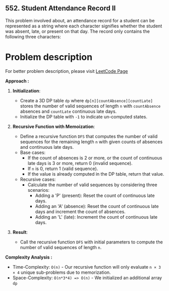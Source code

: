 ## 552. Student Attendance Record II

This problem involved about, an attendance record for a student can be represented as a string where each character signifies whether the student was absent, late, or present on that day. The record only contains the following three characters:

# Problem description

For better problem description, please visit [LeetCode Page](https://leetcode.com/problems/student-attendance-record-ii/description/)

**Approach :**<br/>

1. **Initialization**:

   - Create a 3D DP table `dp` where `dp[n][countAbsence][countLate]` stores the number of valid sequences of length `n` with `countAbsence` absences and `countLate` continuous late days.
   - Initialize the DP table with `-1` to indicate un-computed states.

2. **Recursive Function with Memoization**:

   - Define a recursive function `DFS` that computes the number of valid sequences for the remaining length `n` with given counts of absences and continuous late days.
   - Base cases:
     - If the count of absences is 2 or more, or the count of continuous late days is 3 or more, return 0 (invalid sequence).
     - If `n` is 0, return 1 (valid sequence).
     - If the value is already computed in the DP table, return that value.
   - Recursive cases:
     - Calculate the number of valid sequences by considering three scenarios:
       - Adding a 'P' (present): Reset the count of continuous late days.
       - Adding an 'A' (absence): Reset the count of continuous late days and increment the count of absences.
       - Adding an 'L' (late): Increment the count of continuous late days.

3. **Result**:
   - Call the recursive function `DFS` with initial parameters to compute the number of valid sequences of length `n`.

**Complexity Analysis :**<br/>

- Time-Complexity: `O(n)` - Our recursive function will only evaluate `n × 3 × 4` unique sub-problems due to memorization.
- Space-Complexity: `O(n*3*4) => O(n)` - We initialized an additional array `dp`